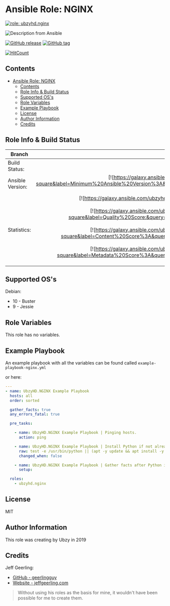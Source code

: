# Ansible Role: NGINX

[![role: ubzyhd.nginx](https://img.shields.io/ansible/role/42671?color=blueviolet&logo=ansible&style=flat-square)](https://galaxy.ansible.com/ubzyhd/nginx)

![Description from Ansible](https://img.shields.io/badge/dynamic/json?label=Description&style=flat-square&query=description&url=https%3A%2F%2Fgalaxy.ansible.com%2Fapi%2Fv1%2Fcontent%2F42671%2F)

[![GitHub release](https://img.shields.io/github/release/ubzyhd/ansible-role-nginx)](https://GitHub.com/ubzyhd/ansible-role-nginx/releases/) [![GitHub tag](https://img.shields.io/github/tag/ubzyhd/ansible-role-nginx)](https://GitHub.com/ubzyhd/ansible-role-nginx/tags/)

[![HitCount](http://hits.dwyl.io/ubzyhd/ansible-role-nginx.svg)](http://hits.dwyl.io/ubzyhd/ansible-role-nginx)
## Contents

- [Ansible Role: NGINX](#ansible-role-nginx)
  - [Contents](#contents)
  - [Role Info & Build Status](#role-info--build-status)
  - [Supported OS's](#supported-oss)
  - [Role Variables](#role-variables)
  - [Example Playbook](#example-playbook)
  - [License](#license)
  - [Author Information](#author-information)
  - [Credits](#credits)

## Role Info & Build Status

|Branch             | Master | Development |
|-------------------|:--------:|:--------------:|
| Build Status:      | [![travis-ci build status](https://img.shields.io/travis/UbzyHD/ansible-role-nginx/master?label=build&logo=travis-ci&style=flat-square)](https://travis-ci.org/UbzyHD/ansible-role-nginx)       |              |
| Ansible Version: | [![https://galaxy.ansible.com/ubzyhd/nginx](https://img.shields.io/badge/dynamic/json?color=red&style=flat-square&label=Minimum%20Ansible%20Version%3A&query=min_ansible_version&url=https%3A%2F%2Fgalaxy.ansible.com%2Fapi%2Fv1%2Fcontent%2F42671%2F)](https://galaxy.ansible.com/ubzyhd.nginx)       |              |
| Statistics:  | [![https://galaxy.ansible.com/ubzyhd/nginx](https://img.shields.io/ansible/role/d/42671?color=blue&logo=ansible&style=flat-square)](https://galaxy.ansible.com/ubzyhd.nginx)<br>[![https://galaxy.ansible.com/ubzyhd/nginx](https://img.shields.io/badge/dynamic/json?color=blue&logo=ansible&style=flat-square&label=Quality%20Score:&query=quality_score&url=https%3A%2F%2Fgalaxy.ansible.com%2Fapi%2Fv1%2Fcontent%2F42671%2F)](https://galaxy.ansible.com/ubzyhd.nginx)<br>[![https://galaxy.ansible.com/ubzyhd/nginx](https://img.shields.io/badge/dynamic/json?color=blue&logo=ansible&style=flat-square&label=Content%20Score%3A&query=content_score&url=https%3A%2F%2Fgalaxy.ansible.com%2Fapi%2Fv1%2Fcontent%2F42671%2F)](https://galaxy.ansible.com/ubzyhd.nginx)<br>[![https://galaxy.ansible.com/ubzyhd/nginx](https://img.shields.io/badge/dynamic/json?color=blue&logo=ansible&style=flat-square&label=Metadata%20Score%3A&query=metadata_score&url=https%3A%2F%2Fgalaxy.ansible.com%2Fapi%2Fv1%2Fcontent%2F42671%2F)](https://galaxy.ansible.com/ubzyhd.nginx)       |              |

## Supported OS's

Debian:

- 10 - Buster
- 9 - Jessie

## Role Variables

This role has no variables.

## Example Playbook

An example playbook with all the variables can be found called ```example-playbook-nginx.yml```

or here:

```yaml
---
- name: UbzyHD.NGINX Example Playbook
  hosts: all
  order: sorted

  gather_facts: true
  any_errors_fatal: true

  pre_tasks:

    - name: UbzyHD.NGINX Example Playbook | Pinging hosts.
      action: ping

    - name: UbzyHD.NGINX Example Playbook | Install Python if not already present.
      raw: test -e /usr/bin/python || (apt -y update && apt install -y python-minimal)
      changed_when: false

    - name: UbzyHD.NGINX Example Playbook | Gather facts after Python is definitely present.
      setup:

  roles:
    - ubzyhd.nginx
```

## License

MIT

## Author Information

This role was creating by Ubzy in 2019

## Credits

Jeff Geerling:

- [GitHub - geerlingguy](https://github.com/geerlingguy)
- [Website - jeffgeerling.com](https://www.jeffgeerling.com/)

>Without using his roles as the basis for mine, it wouldn't have been possible for me to create them.
